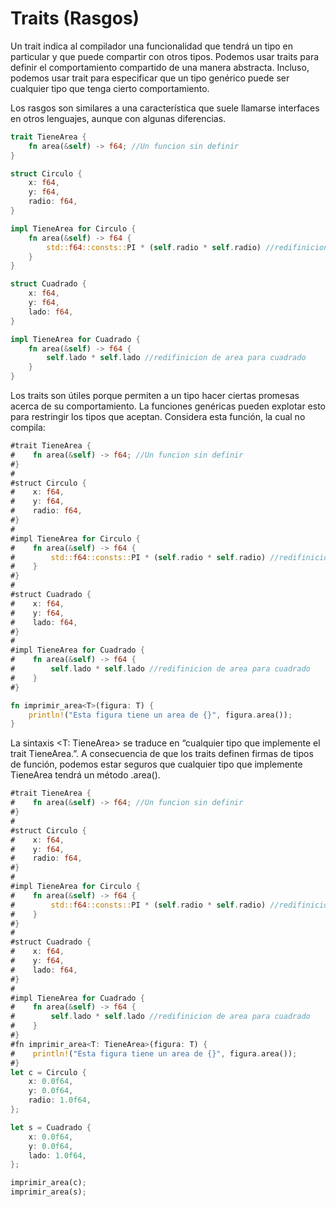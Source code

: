 # Traits (Rasgos)

Un trait indica al compilador una funcionalidad que tendrá un tipo en particular y que puede compartir con otros tipos. Podemos usar traits para definir el comportamiento compartido de una manera abstracta. Incluso, podemos usar trait para especificar que un tipo genérico puede ser cualquier tipo que tenga cierto comportamiento.

Los rasgos son similares a una característica que suele llamarse interfaces en otros lenguajes, aunque con algunas diferencias.

```rust
trait TieneArea {
    fn area(&self) -> f64; //Un funcion sin definir
}

struct Circulo {
    x: f64,
    y: f64,
    radio: f64,
}

impl TieneArea for Circulo {
    fn area(&self) -> f64 {
        std::f64::consts::PI * (self.radio * self.radio) //redifinicion de area para circulo
    }
}

struct Cuadrado {
    x: f64,
    y: f64,
    lado: f64,
}

impl TieneArea for Cuadrado {
    fn area(&self) -> f64 {
        self.lado * self.lado //redifinicion de area para cuadrado
    }
}
```

Los traits son útiles porque permiten a un tipo hacer ciertas promesas acerca de su comportamiento. La funciones genéricas pueden explotar esto para restringir los tipos que aceptan. Considera esta función, la cual no compila:

```rust
#trait TieneArea {
#    fn area(&self) -> f64; //Un funcion sin definir
#}
#
#struct Circulo {
#    x: f64,
#    y: f64,
#    radio: f64,
#}
#
#impl TieneArea for Circulo {
#    fn area(&self) -> f64 {
#        std::f64::consts::PI * (self.radio * self.radio) //redifinicion de area para circulo
#    }
#}
#
#struct Cuadrado {
#    x: f64,
#    y: f64,
#    lado: f64,
#}
#
#impl TieneArea for Cuadrado {
#    fn area(&self) -> f64 {
#        self.lado * self.lado //redifinicion de area para cuadrado
#    }
#}

fn imprimir_area<T>(figura: T) {
    println!("Esta figura tiene un area de {}", figura.area());
}
```
La sintaxis <T: TieneArea> se traduce en “cualquier tipo que implemente el trait TieneArea.”. A consecuencia de que los traits definen firmas de tipos de función, podemos estar seguros que cualquier tipo que implemente TieneArea tendrá un método .area().

```rust
#trait TieneArea {
#    fn area(&self) -> f64; //Un funcion sin definir
#}
#
#struct Circulo {
#    x: f64,
#    y: f64,
#    radio: f64,
#}
#
#impl TieneArea for Circulo {
#    fn area(&self) -> f64 {
#        std::f64::consts::PI * (self.radio * self.radio) //redifinicion de area para circulo
#    }
#}
#
#struct Cuadrado {
#    x: f64,
#    y: f64,
#    lado: f64,
#}
#
#impl TieneArea for Cuadrado {
#    fn area(&self) -> f64 {
#        self.lado * self.lado //redifinicion de area para cuadrado
#    }
#}
#fn imprimir_area<T: TieneArea>(figura: T) {
#    println!("Esta figura tiene un area de {}", figura.area());
#}
let c = Circulo {
    x: 0.0f64,
    y: 0.0f64,
    radio: 1.0f64,
};

let s = Cuadrado {
    x: 0.0f64,
    y: 0.0f64,
    lado: 1.0f64,
};

imprimir_area(c);
imprimir_area(s);
```